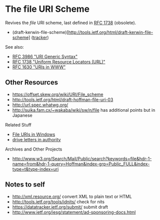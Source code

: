 The file URI Scheme
===================

Revives the _file_ URI scheme, last defined in [RFC 1738](http://tools.ietf.org/html/rfc1738) (obsolete).

* (draft-kerwin-file-scheme)[http://tools.ietf.org/html/draft-kerwin-file-scheme] ([tracker](http://datatracker.ietf.org/doc/draft-kerwin-file-scheme/))

See also:
* [RFC 3986 "URI Generic Syntax"](http://tools.ietf.org/html/rfc3986)
* [RFC 1738 "Uniform Resource Locators (URL)"](http://tools.ietf.org/html/rfc1738#page-15)
* [RFC 1630 "URIs in WWW"](http://tools.ietf.org/html/rfc1630#page-19)

Other Resources
---------------

* https://offset.skew.org/wiki/URI/File_scheme
* http://tools.ietf.org/html/draft-hoffman-file-uri-03
* http://url.spec.whatwg.org/
* http://suika.fam.cx/~wakaba/wiki/sw/n/file has additional points but in Japanese

Related Stuff
* [File URIs in Windows](http://blogs.msdn.com/b/ie/archive/2006/12/06/file-uris-in-windows.aspx)
* [drive letters in authority](http://blogs.msdn.com/b/freeassociations/archive/2005/05/19/420059.aspx)

Archives and Other Projects
* <http://www.w3.org/Search/Mail/Public/search?keywords=file&hdr-1-name=from&hdr-1-query=Hoffman&index-grp=Public_FULL&index-type=t&type-index=uri>

Notes to self
-------------

* http://xml.resource.org/ convert XML to plain text or HTML
* http://tools.ietf.org/tools/idnits/ check for nits
* https://datatracker.ietf.org/submit/ submit draft
* http://www.ietf.org/iesg/statement/ad-sponsoring-docs.html
